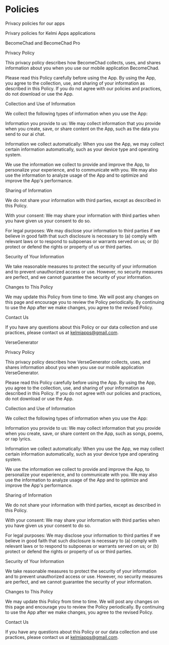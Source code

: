 # Policies
Privacy policies for our apps

Privary policies for Kelmi Apps applications

BecomeChad and BecomeChad Pro

Privacy Policy

This privacy policy describes how BecomeChad collects, uses, and shares information about you when you use our mobile application BecomeChad.

Please read this Policy carefully before using the App. By using the App, you agree to the collection, use, and sharing of your information as described in this Policy. If you do not agree with our policies and practices, do not download or use the App.

Collection and Use of Information

We collect the following types of information when you use the App:

Information you provide to us: We may collect information that you provide when you create, save, or share content on the App, such as the data you send to our ai chat.

Information we collect automatically: When you use the App, we may collect certain information automatically, such as your device type and operating system.

We use the information we collect to provide and improve the App, to personalize your experience, and to communicate with you. We may also use the information to analyze usage of the App and to optimize and improve the App's performance.

Sharing of Information

We do not share your information with third parties, except as described in this Policy.

With your consent: We may share your information with third parties when you have given us your consent to do so.

For legal purposes: We may disclose your information to third parties if we believe in good faith that such disclosure is necessary to (a) comply with relevant laws or to respond to subpoenas or warrants served on us; or (b) protect or defend the rights or property of us or third parties.

Security of Your Information

We take reasonable measures to protect the security of your information and to prevent unauthorized access or use. However, no security measures are perfect, and we cannot guarantee the security of your information.

Changes to This Policy

We may update this Policy from time to time. We will post any changes on this page and encourage you to review the Policy periodically. By continuing to use the App after we make changes, you agree to the revised Policy.

Contact Us

If you have any questions about this Policy or our data collection and use practices, please contact us at kelmiapps@gmail.com.


VerseGenerator

Privacy Policy

This privacy policy describes how VerseGenerator collects, uses, and shares information about you when you use our mobile application VerseGenerator.

Please read this Policy carefully before using the App. By using the App, you agree to the collection, use, and sharing of your information as described in this Policy. If you do not agree with our policies and practices, do not download or use the App.

Collection and Use of Information

We collect the following types of information when you use the App:

Information you provide to us: We may collect information that you provide when you create, save, or share content on the App, such as songs, poems, or rap lyrics.

Information we collect automatically: When you use the App, we may collect certain information automatically, such as your device type and operating system.

We use the information we collect to provide and improve the App, to personalize your experience, and to communicate with you. We may also use the information to analyze usage of the App and to optimize and improve the App's performance.

Sharing of Information

We do not share your information with third parties, except as described in this Policy.

With your consent: We may share your information with third parties when you have given us your consent to do so.

For legal purposes: We may disclose your information to third parties if we believe in good faith that such disclosure is necessary to (a) comply with relevant laws or to respond to subpoenas or warrants served on us; or (b) protect or defend the rights or property of us or third parties.

Security of Your Information

We take reasonable measures to protect the security of your information and to prevent unauthorized access or use. However, no security measures are perfect, and we cannot guarantee the security of your information.

Changes to This Policy

We may update this Policy from time to time. We will post any changes on this page and encourage you to review the Policy periodically. By continuing to use the App after we make changes, you agree to the revised Policy.

Contact Us

If you have any questions about this Policy or our data collection and use practices, please contact us at kelmiapps@gmail.com.
